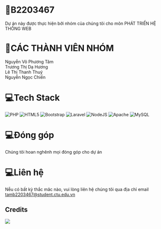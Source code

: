 # 💫B2203467
Dự án này được thực hiện bởi nhóm của chúng tôi cho môn PHÁT TRIỂN HỆ THỐNG WEB 

# 💫CÁC THÀNH VIÊN NHÓM
Nguyễn Võ Phương Tâm  
Trương Thị Dạ Hương  
Lê Thị Thanh Thuý  
Nguyễn Ngọc Chiến  

# 💻Tech Stack
![PHP](https://img.shields.io/badge/php-%23777BB4.svg?style=plastic&logo=php&logoColor=white) ![HTML5](https://img.shields.io/badge/html5-%23E34F26.svg?style=plastic&logo=html5&logoColor=white) ![Bootstrap](https://img.shields.io/badge/bootstrap-%23563D7C.svg?style=plastic&logo=bootstrap&logoColor=white) ![Laravel](https://img.shields.io/badge/laravel-%23FF2D20.svg?style=plastic&logo=laravel&logoColor=white) ![NodeJS](https://img.shields.io/badge/node.js-6DA55F?style=plastic&logo=node.js&logoColor=white) ![Apache](https://img.shields.io/badge/apache-%23D42029.svg?style=plastic&logo=apache&logoColor=white) ![MySQL](https://img.shields.io/badge/mysql-%2300f.svg?style=plastic&logo=mysql&logoColor=white)

# 💻Đóng góp
Chúng tôi hoan nghênh mọi đóng góp cho dự án

# 💻Liên hệ
Nễu có bất kỳ thắc măc nào, vui lòng liên hệ chúng tôi qua địa chỉ email tamb2203467@student.ctu.edu.vn

## Credits

![](https://data.textstudio.com/output/sample/animated/9/5/8/4/code-3-14859.gif)
